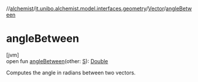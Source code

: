 //[alchemist](../../../index.md)/[it.unibo.alchemist.model.interfaces.geometry](../index.md)/[Vector](index.md)/[angleBetween](angle-between.md)

# angleBetween

[jvm]\
open fun [angleBetween](angle-between.md)(other: [S](index.md)): [Double](https://kotlinlang.org/api/latest/jvm/stdlib/kotlin/-double/index.html)

Computes the angle in radians between two vectors.
